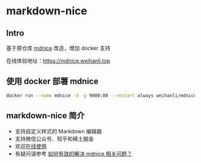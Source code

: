 # markdown-nice

## Intro

基于原仓库 [mdnice](https://github.com/mdnice/markdown-nice) 改造，增加 docker 支持

在线体验地址：<https://mdnice.weihanli.top>

## 使用 docker 部署 mdnice

``` sh
docker run --name mdnice -d -p 9000:80 --restart always weihanli/mdnice:latest
```

## markdown-nice 简介

- 支持自定义样式的 Markdown 编辑器
- 支持微信公众号、知乎和稀土掘金
- 欢迎[在线使用](https://mdnice.com/)
- 有疑问请参考 [如何有效的解决 mdnice 相关问题？](https://github.com/mdnice/markdown-nice/issues/163)
